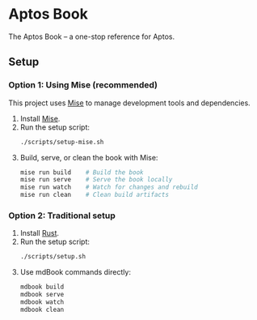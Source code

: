 # Aptos Book
The Aptos Book – a one-stop reference for Aptos.

## Setup

### Option 1: Using Mise (recommended)

This project uses [Mise](https://mise.jdx.dev/) to manage development tools and dependencies.

1. Install [Mise](https://mise.jdx.dev/getting-started.html).
2. Run the setup script:
   ```bash
   ./scripts/setup-mise.sh
   ```
3. Build, serve, or clean the book with Mise:
   ```bash
   mise run build    # Build the book
   mise run serve    # Serve the book locally
   mise run watch    # Watch for changes and rebuild
   mise run clean    # Clean build artifacts
   ```

### Option 2: Traditional setup

1. Install [Rust](https://rustup.rs/).
2. Run the setup script:
   ```bash
   ./scripts/setup.sh
   ```
3. Use mdBook commands directly:
   ```bash
   mdbook build
   mdbook serve
   mdbook watch
   mdbook clean
   ```
